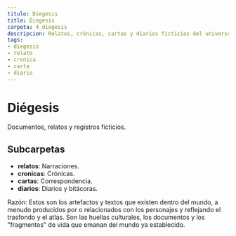 ```yaml
---
titulo: Diegesis
title: Diegesis
carpeta: 4_diegesis
descripcion: Relatos, crónicas, cartas y diarios ficticios del universo SyV.
tags:
- diegesis
- relato
- cronica
- carta
- diario
---
```


# Diégesis

Documentos, relatos y registros ficticios.

## Subcarpetas
- **relatos**: Narraciones.
- **cronicas**: Crónicas.
- **cartas**: Correspondencia.
- **diarios**: Diarios y bitácoras.

Razón: Estos son los artefactos y textos que existen dentro del mundo, a menudo producidos por o relacionados con los personajes y reflejando el trasfondo y el atlas. Son las huellas culturales, los documentos y los "fragmentos" de vida que emanan del mundo ya establecido.

